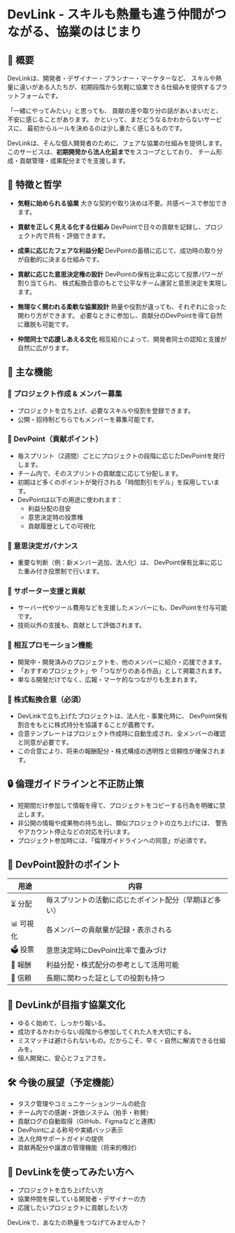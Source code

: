 # DevLink - スキルも熱量も違う仲間がつながる、協業のはじまり

## 🌱 概要

DevLinkは、開発者・デザイナー・プランナー・マーケターなど、
スキルや熱量に違いがある人たちが、初期段階から気軽に協業できる仕組みを提供するプラットフォームです。

「一緒にやってみたい」と思っても、
貢献の差や取り分の話があいまいだと、不安に感じることがあります。
かといって、まだどうなるかわからないサービスに、
最初からルールを決めるのは少し重たく感じるものです。

DevLinkは、そんな個人開発者のために、フェアな協業の仕組みを提供します。
このサービスは、**初期開発から法人化前まで**をスコープとしており、
チーム形成・貢献管理・成果配分までを支援します。

## 🎯 特徴と哲学

- **気軽に始められる協業**
  大きな契約や取り決めは不要。共感ベースで参加できます。

- **貢献を正しく見える化する仕組み**
  DevPointで日々の貢献を記録し、プロジェクト内で共有・評価できます。

- **成果に応じたフェアな利益分配**
  DevPointの蓄積に応じて、成功時の取り分が自動的に決まる仕組みです。

- **貢献に応じた意思決定権の設計**
  DevPointの保有比率に応じて投票パワーが割り当てられ、
  株式転換合意のもとで公平なチーム運営と意思決定を実現します。

- **無理なく関われる柔軟な協業設計**
  熱量や役割が違っても、それぞれに合った関わり方ができます。
  必要なときに参加し、貢献分のDevPointを得て自然に離脱も可能です。

- **仲間同士で応援しあえる文化**
  相互紹介によって、開発者同士の認知と支援が自然に広がります。

## 🧩 主な機能

### 🔹 プロジェクト作成 & メンバー募集

- プロジェクトを立ち上げ、必要なスキルや役割を登録できます。
- 公開・招待制どちらでもメンバーを募集可能です。

### 🔹 DevPoint（貢献ポイント）

- 毎スプリント（2週間）ごとにプロジェクトの段階に応じたDevPointを発行します。
- チーム内で、そのスプリントの貢献度に応じて分配します。
- 初期ほど多くのポイントが発行される「時間割引モデル」を採用しています。
- DevPointは以下の用途に使われます：
  - 利益分配の目安
  - 意思決定時の投票権
  - 貢献履歴としての可視化

### 🔹 意思決定ガバナンス

- 重要な判断（例：新メンバー追加、法人化）は、
  DevPoint保有比率に応じた重み付き投票制で行います。

### 🔹 サポーター支援と貢献

- サーバー代やツール費用などを支援したメンバーにも、DevPointを付与可能です。
- 技術以外の支援も、貢献として評価されます。

### 🔹 相互プロモーション機能

- 開発中・開発済みのプロジェクトを、他のメンバーに紹介・応援できます。
- 「おすすめプロジェクト」や「つながりのある作品」として掲載されます。
- 単なる開発だけでなく、広報・マーケ的なつながりも生まれます。

### 🔹 株式転換合意（必須）

- DevLinkで立ち上げたプロジェクトは、法人化・事業化時に、
  DevPoint保有割合をもとに株式持分を協議することが義務です。
- 合意テンプレートはプロジェクト作成時に自動生成され、全メンバーの確認と同意が必要です。
- この合意により、将来の報酬配分・株式構成の透明性と信頼性が確保されます。

## 🔒 倫理ガイドラインと不正防止策

- 短期間だけ参加して情報を得て、プロジェクトをコピーする行為を明確に禁止します。
- 非公開の情報や成果物の持ち出し、類似プロジェクトの立ち上げには、
  警告やアカウント停止などの対応を行います。
- プロジェクト参加時には、「倫理ガイドラインへの同意」が必須です。

## 🧠 DevPoint設計のポイント

| 用途      | 内容                                                   |
| --------- | ------------------------------------------------------ |
| ⏳ 分配   | 毎スプリントの活動に応じたポイント配分（早期ほど多い） |
| 📊 可視化 | 各メンバーの貢献量が記録・表示される                   |
| 🗳️ 投票   | 意思決定時にDevPoint比率で重みづけ                     |
| 💎 報酬   | 利益分配・株式配分の参考として活用可能                 |
| 💬 信頼   | 長期に関わった証としての役割も持つ                     |

## 💬 DevLinkが目指す協業文化

- ゆるく始めて、しっかり報いる。
- 成功するかわからない段階から参加してくれた人を大切にする。
- ミスマッチは避けられないもの。だからこそ、早く・自然に解消できる仕組みを。
- 個人開発に、安心とフェアさを。

## 🛠️ 今後の展望（予定機能）

- タスク管理やコミュニケーションツールの統合
- チーム内での感謝・評価システム（拍手・称賛）
- 貢献ログの自動取得（GitHub、Figmaなどと連携）
- DevPointによる称号や実績バッジ表示
- 法人化時サポートガイドの提供
- 貢献再配分や譲渡の管理機能（将来的検討）

## 📢 DevLinkを使ってみたい方へ

- プロジェクトを立ち上げたい方
- 協業仲間を探している開発者・デザイナーの方
- 応援したいプロジェクトに貢献したい方

DevLinkで、あなたの熱量をつなげてみませんか？
